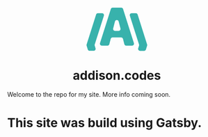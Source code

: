 <p align="center">
<svg width="140" height="100%" viewBox="0 0 1407 1000" fill="none" xmlns="http://www.w3.org/2000/svg">
<path d="M210.345 940.24C219.379 969.211 197.732 998.636 167.385 998.636H74.3787C54.6567 998.636 37.2328 985.794 31.3952 966.955L4.17339 879.11C1.45625 870.342 1.48569 860.952 4.25775 852.201L223.905 158.801C229.829 140.099 247.186 127.39 266.804 127.39H360.826C391.292 127.39 412.953 157.03 403.7 186.057L191.392 852.125C188.588 860.923 188.558 870.371 191.307 879.187L210.345 940.24Z" fill="#38b2ac" class="svg-elem-1"></path>
<path d="M1375.49 967.329C1369.65 986.167 1352.23 999.009 1332.51 999.009H1239.5C1209.15 999.009 1187.51 969.585 1196.54 940.614L1215.69 879.187C1218.44 870.371 1218.41 860.923 1215.61 852.125L1003.3 186.057C994.048 157.03 1015.71 127.39 1046.17 127.39H1140.2C1159.81 127.39 1177.17 140.099 1183.1 158.801L1402.74 852.201C1405.51 860.952 1405.54 870.342 1402.83 879.11L1375.49 967.329Z" fill="#38b2ac" class="svg-elem-2"></path>
<path fill-rule="evenodd" clip-rule="evenodd" d="M486.003 878.324C506.592 878.324 524.554 864.351 529.62 844.396L560.494 722.772C565.559 702.817 583.522 688.844 604.11 688.844H801.609C822.198 688.844 840.16 702.817 845.226 722.772L876.1 844.396C881.165 864.351 899.128 878.324 919.716 878.324H1054.45C1084.9 878.324 1106.56 848.706 1097.33 819.684L846.588 31.3602C840.648 12.684 823.303 0 803.705 0H607.286C587.687 0 570.343 12.684 564.402 31.3603L313.661 819.684C304.43 848.706 326.09 878.324 356.544 878.324H486.003ZM658.59 320.969C670.092 275.763 734.31 275.762 745.812 320.969L786.762 481.925C793.999 510.372 772.504 538.021 743.151 538.021H661.251C631.898 538.021 610.402 510.372 617.64 481.925L658.59 320.969Z" fill="#38b2ac" class="svg-elem-3"></path>
</svg>
</p>

<h1 align="center">
  addison.codes
</h1>

Welcome to the repo for my site. More info coming soon.

# This site was build using Gatsby.
